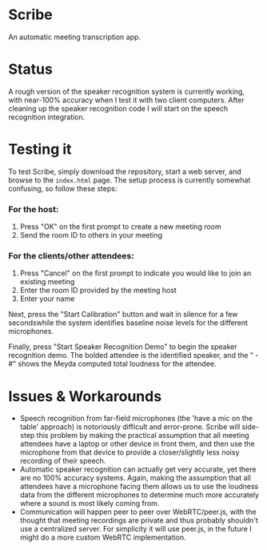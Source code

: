 # Scribe
An automatic meeting transcription app.

# Status
A rough version of the speaker recognition system is currently working, with near-100% accuracy when I test it with two client computers. After cleaning up the speaker recognition code I will start on the speech recognition integration.

# Testing it
To test Scribe, simply download the repository, start a web server, and browse to the `index.html` page. The setup process is currently somewhat confusing, so follow these steps:

### For the host:
1. Press "OK" on the first prompt to create a new meeting room
2. Send the room ID to others in your meeting

### For the clients/other attendees:
1. Press "Cancel" on the first prompt to indicate you would like to join an existing meeting
2. Enter the room ID provided by the meeting host
3. Enter your name

Next, press the "Start Calibration" button and wait in silence for a few secondswhile the system identifies baseline noise levels for the different microphones.

Finally, press "Start Speaker Recognition Demo" to begin the speaker recognition demo. The bolded attendee is the identified speaker, and the " - #" shows the Meyda computed total loudness for the attendee.

# Issues & Workarounds
- Speech recognition from far-field microphones (the 'have a mic on the table' approach) is notoriously difficult and error-prone. Scribe will side-step this problem by making the practical assumption that all meeting attendees have a laptop or other device in front them, and then use the microphone from that device to provide a closer/slightly less noisy recording of their speech.
- Automatic speaker recognition can actually get very accurate, yet there are no 100% accuracy systems. Again, making the assumption that all attendees have a microphone facing them allows us to use the loudness data from the different microphones to determine much more accurately where a sound is most likely coming from.
- Communication will happen peer to peer over WebRTC/peer.js, with the thought that meeting recordings are private and thus probably shouldn't use a centralized server. For simplicity it will use peer.js, in the future I might do a more custom WebRTC implementation.
